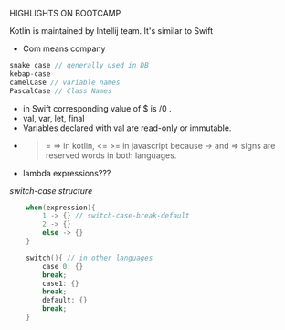 HIGHLIGHTS ON BOOTCAMP

Kotlin is maintained by Intellij team. It's similar to Swift

- Com means company
```kotlin
snake_case // generally used in DB
kebap-case
camelCase // variable names
PascalCase // Class Names
```
- in Swift corresponding value of $ is /0 .
- val, var, let, final
- Variables declared with val are read-only or immutable.
- >= => in kotlin, <= >= in javascript because -> and => signs are reserved words in both languages.
- lambda expressions???

_switch-case structure_
````kotlin
    when(expression){
        1 -> {} // switch-case-break-default
        2 -> {}
        else -> {}
    }

    switch(){ // in other languages
        case 0: {}
        break;
        case1: {}
        break;
        default: {}
        break;
    }
````

````kotlin

````

````kotlin

````
````kotlin

````


